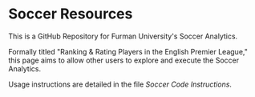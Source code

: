 # Soccer Resources
This is a GitHub Repository for Furman University's Soccer Analytics. 

Formally titled "Ranking & Rating Players in the English Premier League," this page aims to allow other users to explore and execute the Soccer Analytics.

Usage instructions are detailed in the file $\textit{Soccer Code Instructions}$.
